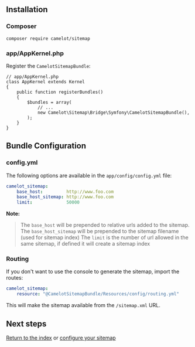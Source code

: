 ## Installation

### Composer

`composer require camelot/sitemap`

### app/AppKernel.php

Register the `CamelotSitemapBundle`:

```php,no_execute
// app/AppKernel.php
class AppKernel extends Kernel
{
    public function registerBundles()
    {
        $bundles = array(
            // ...
            new Camelot\Sitemap\Bridge\Symfony\CamelotSitemapBundle(),
        );
    }
}
```

## Bundle Configuration

### config.yml

The following options are available in the `app/config/config.yml` file:

```yaml
camelot_sitemap:
    base_host:         http://www.foo.com
    base_host_sitemap: http://www.foo.com
    limit:             50000
```

**Note:**

> The `base_host` will be prepended to relative urls added to the sitemap.
> The `base_host_sitemap` will be prepended to the sitemap filename (used for sitemap index)
> The `limit` is the number of url allowed in the same sitemap, if defined it will create a sitemap index

### Routing

If you don't want to use the console to generate the sitemap, import the
routes:

```yaml
camelot_sitemap:
    resource: "@CamelotSitemapBundle/Resources/config/routing.yml"
```

This will make the sitemap available from the `/sitemap.xml` URL.


## Next steps

[Return to the index](https://github.com/CamelotProject/sitemap/blob/master/src/Bridge/Symfony/Resources/doc/index.md) or [configure your sitemap](https://github.com/CamelotProject/sitemap/blob/master/src/Bridge/Symfony/Resources/doc/configuration.md)
